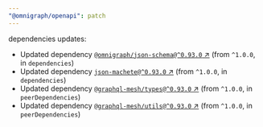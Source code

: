 ```yaml
---
"@omnigraph/openapi": patch
---
```

dependencies updates:
  - Updated dependency [`@omnigraph/json-schema@^0.93.0` ↗︎](https://www.npmjs.com/package/@omnigraph/json-schema/v/0.93.0) (from `^1.0.0`, in `dependencies`)
  - Updated dependency [`json-machete@^0.93.0` ↗︎](https://www.npmjs.com/package/json-machete/v/0.93.0) (from `^1.0.0`, in `dependencies`)
  - Updated dependency [`@graphql-mesh/types@^0.93.0` ↗︎](https://www.npmjs.com/package/@graphql-mesh/types/v/0.93.0) (from `^1.0.0`, in `peerDependencies`)
  - Updated dependency [`@graphql-mesh/utils@^0.93.0` ↗︎](https://www.npmjs.com/package/@graphql-mesh/utils/v/0.93.0) (from `^1.0.0`, in `peerDependencies`)
